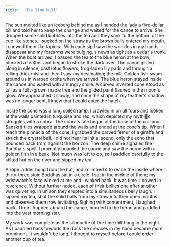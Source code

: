 ```yaml
---
title:  'The Time Mill'
---
```


The sun melted like an iceberg behind me as I handed the lady a five-dollar bill and told her to keep the change and waited for the canoe to arrive. She dropped some solid bubbles into the tea and they sank to the bottom of the cup like stones. I sucked on the straw as the brown balls entered my mouth. I chewed them like tapioca. With each sip I saw the wrinkles in my hands disappear and my forearms were bulging, sinews as tight as a cedar's trunk. When the boat arrived, I passed the tea to the blue heron at the bow, plucked a feather and began to stroke the dark river. The canoe glided along in silence, past lotus flowers, frog-laden lily pads and through a rolling thick mist and then I saw my destination; the mill. Golden fish swam around us in warped orbits when we arrived. The blue heron stayed inside the canoe and waited with a hungry smile. A carved inverted cone stood as tall as a fully-grown maple tree and the gilded paint flashed in the moon's glow. We approached it slowly, and once the shape of my feather's shadow was no longer bent, I knew that I could enter the hatch.

Inside the cone was a long coiled ramp. I crawled in on all fours and looked at the walls painted in turquoise and red, which depicted my mythic struggles with a cobra. The cobra's tale began at the base of the coil and Sanskrit tiles wrapped around the walls and ended at the cone's tip. When I reach the pinnacle of the cone, I grabbed the carved femur of a giraffe and struck the crystal bell. I did not hear its initial sound, only the echo that bounced back from against the horizon. The deep chime signaled the Buddha's spell. I promptly boarded the canoe and saw the heron with a golden fish in a beak. Not much was left to do, so I paddled carefully to the stilted hut on the river and sipped my tea.

A rope ladder hung from the hut, and I climbed it to reach the inside where thirty-three stoic Buddhas sat in a circle. I sat in the middle of them; my wristwatch's face winked at me and I winked back. It was time. I bowed in reverence. Without further notice, each of their bellies one after another was quivering. In unison they erupted into a simultaneous belly laugh. I sipped my tea, shot the solid balls from my straw into their open mouths and observed them now levitating.  Sighing with contentment, I laughed back. Then I hopped aboard the canoe, nodded to the heron and paddled into the vast morning star.

 My work was complete as the silhouette of the  time mill hung in the night.  As I paddled back towards the dock the crevices in my hand became more prominent.  It wouldn't be long, I thought to myself before I could order another cup of tea.
